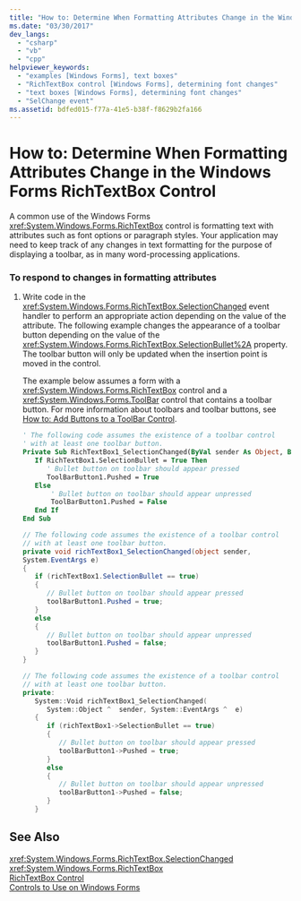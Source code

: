 ```yaml
---
title: "How to: Determine When Formatting Attributes Change in the Windows Forms RichTextBox Control"
ms.date: "03/30/2017"
dev_langs: 
  - "csharp"
  - "vb"
  - "cpp"
helpviewer_keywords: 
  - "examples [Windows Forms], text boxes"
  - "RichTextBox control [Windows Forms], determining font changes"
  - "text boxes [Windows Forms], determining font changes"
  - "SelChange event"
ms.assetid: bdfed015-f77a-41e5-b38f-f8629b2fa166
---
```

# How to: Determine When Formatting Attributes Change in the Windows Forms RichTextBox Control
A common use of the Windows Forms <xref:System.Windows.Forms.RichTextBox> control is formatting text with attributes such as font options or paragraph styles. Your application may need to keep track of any changes in text formatting for the purpose of displaying a toolbar, as in many word-processing applications.  
  
### To respond to changes in formatting attributes  
  
1. Write code in the <xref:System.Windows.Forms.RichTextBox.SelectionChanged> event handler to perform an appropriate action depending on the value of the attribute. The following example changes the appearance of a toolbar button depending on the value of the <xref:System.Windows.Forms.RichTextBox.SelectionBullet%2A> property. The toolbar button will only be updated when the insertion point is moved in the control.  
  
    The example below assumes a form with a <xref:System.Windows.Forms.RichTextBox> control and a <xref:System.Windows.Forms.ToolBar> control that contains a toolbar button. For more information about toolbars and toolbar buttons, see [How to: Add Buttons to a ToolBar Control](../../../../docs/framework/winforms/controls/how-to-add-buttons-to-a-toolbar-control.md).  
  
   ```vb  
   ' The following code assumes the existence of a toolbar control  
   ' with at least one toolbar button.  
   Private Sub RichTextBox1_SelectionChanged(ByVal sender As Object, ByVal e As System.EventArgs) Handles RichTextBox1.SelectionChanged  
      If RichTextBox1.SelectionBullet = True Then  
         ' Bullet button on toolbar should appear pressed  
         ToolBarButton1.Pushed = True  
      Else  
          ' Bullet button on toolbar should appear unpressed  
          ToolBarButton1.Pushed = False  
      End If  
   End Sub  
   ```  
  
   ```csharp  
   // The following code assumes the existence of a toolbar control  
   // with at least one toolbar button.  
   private void richTextBox1_SelectionChanged(object sender,  
   System.EventArgs e)  
   {  
      if (richTextBox1.SelectionBullet == true)   
      {  
         // Bullet button on toolbar should appear pressed  
         toolBarButton1.Pushed = true;  
      }  
      else   
      {  
         // Bullet button on toolbar should appear unpressed  
         toolBarButton1.Pushed = false;  
      }  
   }  
   ```  
  
   ```cpp  
   // The following code assumes the existence of a toolbar control  
   // with at least one toolbar button.  
   private:  
      System::Void richTextBox1_SelectionChanged(  
         System::Object ^  sender, System::EventArgs ^  e)  
      {  
         if (richTextBox1->SelectionBullet == true)  
         {  
            // Bullet button on toolbar should appear pressed  
            toolBarButton1->Pushed = true;  
         }  
         else  
         {  
            // Bullet button on toolbar should appear unpressed  
            toolBarButton1->Pushed = false;  
         }  
      }  
   ```  
  
## See Also  
 <xref:System.Windows.Forms.RichTextBox.SelectionChanged>  
 <xref:System.Windows.Forms.RichTextBox>  
 [RichTextBox Control](../../../../docs/framework/winforms/controls/richtextbox-control-windows-forms.md)  
 [Controls to Use on Windows Forms](../../../../docs/framework/winforms/controls/controls-to-use-on-windows-forms.md)
